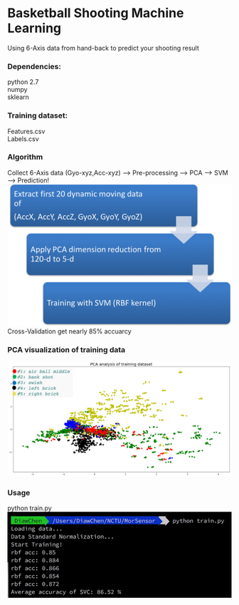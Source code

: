 # Basketball Shooting Machine Learning
Using 6-Axis data from hand-back to predict your shooting result
### Dependencies:
python 2.7<br>
numpy <br>
sklearn 
### Training dataset: 
Features.csv<br>
Labels.csv
### Algorithm
Collect 6-Axis data (Gyo-xyz,Acc-xyz) --> Pre-processing --> PCA --> SVM --> Prediction!
![image](https://github.com/ss87021456/Basketball_Shooting_Machine_Learning/blob/master/Algorithm.png)
Cross-Validation get nearly 85% accuarcy
### PCA visualization of training data
![image](https://github.com/ss87021456/Basketball_Shooting_Machine_Learning/blob/master/PCA.png)
### Usage
python train.py
![image](https://github.com/ss87021456/Basketball_Shooting_Machine_Learning/blob/master/train.png)
